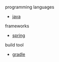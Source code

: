 programming languages
- [java](./java)

frameworks
- [spring](./spring)

build tool
- [gradle](./gradle)
